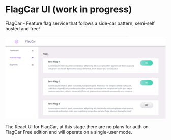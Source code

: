 # FlagCar UI (work in progress)

FlagCar - Feature flag service that follows a side-car pattern, semi-self hosted and free!

![work in progress](https://github.com/jackula83/flag-ui-free/blob/main/doc/main.PNG)

The React UI for FlagCar, at this stage there are no plans for auth on FlagCar Free edition and will operate on a single-user mode.
